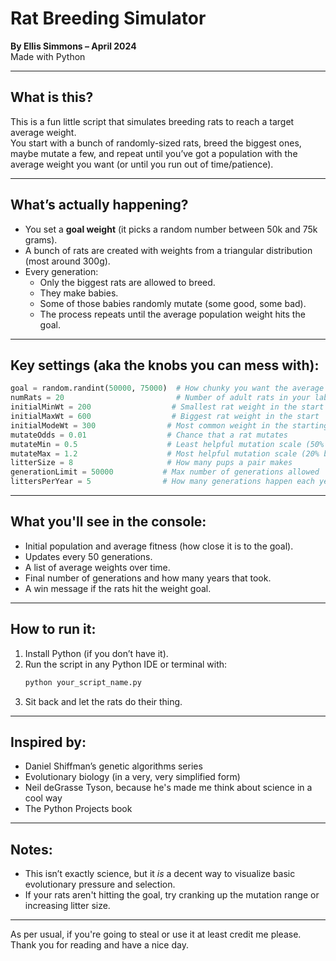 # Rat Breeding Simulator  
**By Ellis Simmons – April 2024**  
Made with Python  

---

## What is this?
This is a fun little script that simulates breeding rats to reach a target average weight.  
You start with a bunch of randomly-sized rats, breed the biggest ones, maybe mutate a few, and repeat until you’ve got a population with the average weight you want (or until you run out of time/patience).

---

## What’s actually happening?
- You set a **goal weight** (it picks a random number between 50k and 75k grams).
- A bunch of rats are created with weights from a triangular distribution (most around 300g).
- Every generation:
  - Only the biggest rats are allowed to breed.
  - They make babies.
  - Some of those babies randomly mutate (some good, some bad).
  - The process repeats until the average population weight hits the goal.

---

## Key settings (aka the knobs you can mess with):

```python
goal = random.randint(50000, 75000)  # How chunky you want the average rat to be
numRats = 20                         # Number of adult rats in your lab
initialMinWt = 200                  # Smallest rat weight in the start
initialMaxWt = 600                  # Biggest rat weight in the start
initialModeWt = 300                # Most common weight in the starting group
mutateOdds = 0.01                  # Chance that a rat mutates
mutateMin = 0.5                    # Least helpful mutation scale (50% smaller)
mutateMax = 1.2                    # Most helpful mutation scale (20% bigger)
litterSize = 8                     # How many pups a pair makes
generationLimit = 50000           # Max number of generations allowed
littersPerYear = 5                # How many generations happen each year
```

---

## What you'll see in the console:
- Initial population and average fitness (how close it is to the goal).
- Updates every 50 generations.
- A list of average weights over time.
- Final number of generations and how many years that took.
- A win message if the rats hit the weight goal.

---

## How to run it:
1. Install Python (if you don’t have it).
2. Run the script in any Python IDE or terminal with:
   ```bash
   python your_script_name.py
   ```
3. Sit back and let the rats do their thing.

---

## Inspired by:
- Daniel Shiffman’s genetic algorithms series  
- Evolutionary biology (in a very, very simplified form)  
- Neil deGrasse Tyson, because he's made me think about science in a cool way
- The Python Projects book  

---

## Notes:
- This isn’t exactly science, but it *is* a decent way to visualize basic evolutionary pressure and selection.
- If your rats aren't hitting the goal, try cranking up the mutation range or increasing litter size.

---
As per usual, if you're going to steal or use it at least credit me please. Thank you for reading and have a nice day.
